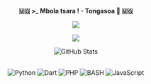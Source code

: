 
<p align=center>  <strong> 🇲🇬 >_ Mbola tsara ! - Tongasoa  👋 🇲🇬 </strong> <p>

<p align=center>  
  <img src='https://readme-typing-svg.herokuapp.com?font=Product+Sans&center=true&color=%ff2ebc4f&lines=Landry+Manankoraisina+as+Landris18'>
<p>

<p align=center>  <strong>
<img src='https://komarev.com/ghpvc/?username=landris18&color=008080'>
</strong> <p>

<div>
  <p align="center">
    <img src="https://github-readme-streak-stats.herokuapp.com?user=landris18&theme=github-dark&date_format=j%20M%5B%20Y%5D&hide_border=true" alt="GitHub Stats" /> <br/><br/>
  </p>
</div>



<p align='center'>
  <img alt='Python' src='https://img.shields.io/badge/Python-3776AB?style=for-the-badge&logo=python&logoColor=white'/>
  <img alt='Dart' src='https://img.shields.io/badge/Dart-0175C2?style=for-the-badge&logo=dart&logoColor=white'/>
  <img alt='PHP' src='https://img.shields.io/badge/PHP-777BB4?style=for-the-badge&logo=php&logoColor=white'/>
  <img alt='BASH' src='https://img.shields.io/badge/bash-3776AB?style=for-the-badge&logo=linux&logoColor=white'/>
  <img alt='JavaScript' src='https://img.shields.io/badge/JavaScript-F7DF1E?style=for-the-badge&logo=javascript&logoColor=black'/>


 <br/>


   <br/>
 <br/>

</div>
